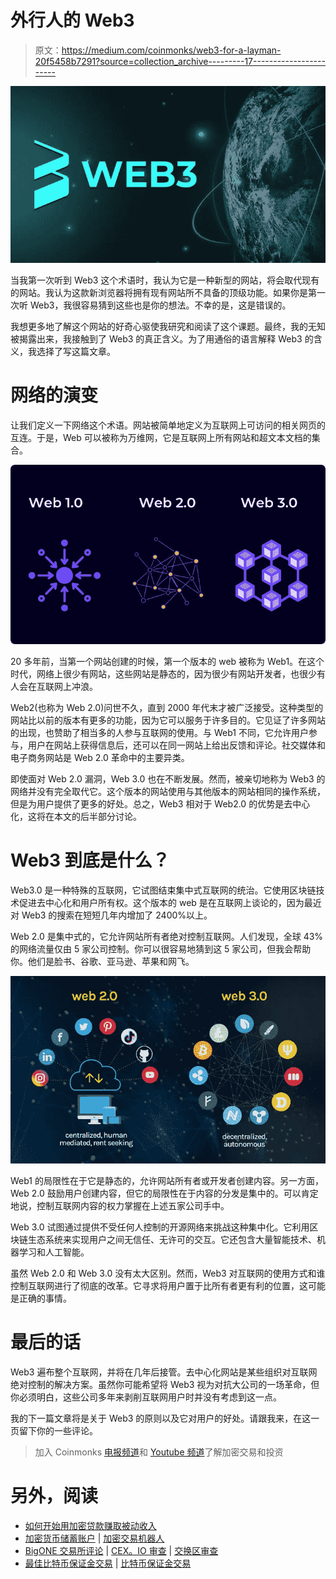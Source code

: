 # 外行人的 Web3

> 原文：<https://medium.com/coinmonks/web3-for-a-layman-20f5458b7291?source=collection_archive---------17----------------------->

![](img/31cc7440d563d597832c81483970ec68.png)

当我第一次听到 Web3 这个术语时，我认为它是一种新型的网站，将会取代现有的网站。我认为这款新浏览器将拥有现有网站所不具备的顶级功能。如果你是第一次听 Web3，我很容易猜到这些也是你的想法。不幸的是，这是错误的。

我想更多地了解这个网站的好奇心驱使我研究和阅读了这个课题。最终，我的无知被揭露出来，我接触到了 Web3 的真正含义。为了用通俗的语言解释 Web3 的含义，我选择了写这篇文章。

# 网络的演变

让我们定义一下网络这个术语。网站被简单地定义为互联网上可访问的相关网页的互连。于是，Web 可以被称为万维网，它是互联网上所有网站和超文本文档的集合。

![](img/366b2504497520fad135fde6da965c26.png)

20 多年前，当第一个网站创建的时候，第一个版本的 web 被称为 Web1。在这个时代，网络上很少有网站，这些网站是静态的，因为很少有网站开发者，也很少有人会在互联网上冲浪。

Web2(也称为 Web 2.0)问世不久，直到 2000 年代末才被广泛接受。这种类型的网站比以前的版本有更多的功能，因为它可以服务于许多目的。它见证了许多网站的出现，也赞助了相当多的人参与互联网的使用。与 Web1 不同，它允许用户参与，用户在网站上获得信息后，还可以在同一网站上给出反馈和评论。社交媒体和电子商务网站是 Web 2.0 革命中的主要异类。

即使面对 Web 2.0 漏洞，Web 3.0 也在不断发展。然而，被亲切地称为 Web3 的网络并没有完全取代它。这个版本的网站使用与其他版本的网站相同的操作系统，但是为用户提供了更多的好处。总之，Web3 相对于 Web2.0 的优势是去中心化，这将在本文的后半部分讨论。

# Web3 到底是什么？

Web3.0 是一种特殊的互联网，它试图结束集中式互联网的统治。它使用区块链技术促进去中心化和用户所有权。这个版本的 web 是在互联网上谈论的，因为最近对 Web3 的搜索在短短几年内增加了 2400%以上。

Web 2.0 是集中式的，它允许网站所有者绝对控制互联网。人们发现，全球 43%的网络流量仅由 5 家公司控制。你可以很容易地猜到这 5 家公司，但我会帮助你。他们是脸书、谷歌、亚马逊、苹果和网飞。

![](img/a809a47d438c9dbf69235d879657c037.png)

Web1 的局限性在于它是静态的，允许网站所有者或开发者创建内容。另一方面，Web 2.0 鼓励用户创建内容，但它的局限性在于内容的分发是集中的。可以肯定地说，控制互联网内容的权力掌握在上述五家公司手中。

Web 3.0 试图通过提供不受任何人控制的开源网络来挑战这种集中化。它利用区块链生态系统来实现用户之间无信任、无许可的交互。它还包含大量智能技术、机器学习和人工智能。

虽然 Web 2.0 和 Web 3.0 没有太大区别。然而，Web3 对互联网的使用方式和谁控制互联网进行了彻底的改革。它寻求将用户置于比所有者更有利的位置，这可能是正确的事情。

# 最后的话

Web3 遍布整个互联网，并将在几年后接管。去中心化网站是某些组织对互联网绝对控制的解决方案。虽然你可能希望将 Web3 视为对抗大公司的一场革命，但你必须明白，这些公司多年来剥削互联网用户时并没有考虑到这一点。

我的下一篇文章将是关于 Web3 的原则以及它对用户的好处。请跟我来，在这一页留下你的一些评论。

> 加入 Coinmonks [电报频道](https://t.me/coincodecap)和 [Youtube 频道](https://www.youtube.com/c/coinmonks/videos)了解加密交易和投资

# 另外，阅读

*   [如何开始用加密贷款赚取被动收入](https://coincodecap.com/passive-income-crypto-lending)
*   [加密货币储蓄账户](/coinmonks/cryptocurrency-savings-accounts-be3bc0feffbf) | [加密交易机器人](https://coincodecap.com/best-crypto-trading-bots)
*   [BigONE 交易所评论](/coinmonks/bigone-exchange-review-64705d85a1d4) | [CEX。IO 审查](https://coincodecap.com/cex-io-review) | [交换区审查](/coinmonks/swapzone-review-crypto-exchange-data-aggregator-e0ad78e55ed7)
*   [最佳比特币保证金交易](/coinmonks/bitcoin-margin-trading-exchange-bcbfcbf7b8e3) | [比特币保证金交易](https://coincodecap.com/bityard-margin-trading)